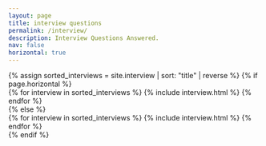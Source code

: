 ```yaml
---
layout: page
title: interview questions
permalink: /interview/
description: Interview Questions Answered.
nav: false
horizontal: true
---
```

<div class="projects">
  <!-- Display projects without categories -->
    {% assign sorted_interviews = site.interview | sort: "title" | reverse %}
    <!-- Generate cards for each writing -->
    {% if page.horizontal %}
      <div class="container">
        <div class="row row-cols-3">
        {% for interview in sorted_interviews %}
          {% include interview.html %}
        {% endfor %}
        </div>
      </div>
    {% else %}
      <div class="grid">
        {% for interview in sorted_interviews %}
          {% include interview.html %}
        {% endfor %}
      </div>
    {% endif %}

</div>
